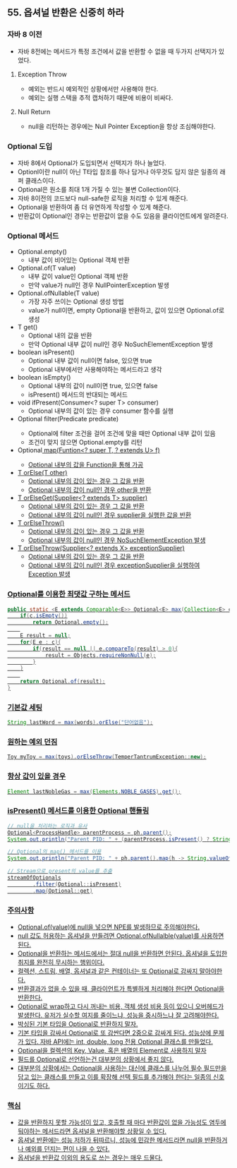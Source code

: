 ## 55. 옵셔널 반환은 신중히 하라

### 자바 8 이전

- 자바 8전에는 메서드가 특정 조건에서 값을 반환할 수 없을 때 두가지 선택지가 있었다.

1. Exception Throw
   - 예외는 반드시 예외적인 상황에서만 사용해야 한다.
   - 예외는 실행 스택을 추적 캡처하기 때문에 비용이 비싸다.

2. Null Return
   - null을 리턴하는 경우에는 Null Pointer Exception을 항상 조심해야한다.

 

### Optional 도입

- 자바 8에서 Optional<T>가 도입되면서 선택지가 하나 늘었다. 
- Optionl이란 null이 아닌 T타입 참조를 하나 담거나 아무것도 담지 않은 일종의 래퍼 클래스이다.
- Optional은 원소를 최대 1개 가질 수 있는 불변 Collection이다.
- 자바 8이전의 코드보다 null-safe한 로직을 처리할 수 있게 해준다.
- Optional을 반환하여 좀 더 유연하게 작성할 수 있게 해준다.
- 반환값이 Optional인 경우는 반환값이 없을 수도 있음을 클라이언트에게 알려준다.

 

### Optional 메서드

- Optional.empty()
  - 내부 값이 비어있는 Optional 객체 반환
- Optional.of(T value)
  - 내부 값이 value인 Optional 객체 반환
  - 만약 value가 null인 경우 NullPointerException 발생
- Optional.ofNullable(T value)
  - 가장 자주 쓰이는 Optional 생성 방법
  - value가 null이면, empty Optional을 반환하고, 값이 있으면 Optional.of로 생성
- T get()
  - Optional 내의 값을 반환
  - 만약 Optional 내부 값이 null인 경우 NoSuchElementException 발생
- boolean isPresent()
  - Optional 내부 값이 null이면 false, 있으면 true
  - Optional 내부에서만 사용해야하는 메서드라고 생각
- boolean isEmpty()
  - Optional 내부의 값이 null이면 true, 있으면 false
  - isPresent() 메서드의 반대되는 메서드
- void ifPresent(Consumer<? super T> consumer)
  - Optional 내부의 값이 있는 경우 consumer 함수를 실행
- Optional<T> filter(Predicate<T> predicate)
  - Optional에 filter 조건을 걸어 조건에 맞을 때만 Optional 내부 값이 있음
  - 조건이 맞지 않으면 Optional.empty를 리턴
- Optional<U> map(Funtion<? super T, ? extends U> f)
  - Optional 내부의 값을 Function을 통해 가공
- T orElse(T other)
  - Optional 내부의 값이 있는 경우 그 값을 반환
  - Optional 내부의 값이 null인 경우 other을 반환
- T orElseGet(Supplier<? extends T> supplier)
  - Optional 내부의 값이 있는 경우 그 값을 반환
  - Optional 내부의 값이 null인 경우 supplier을 실행한 값을 반환
- T orElseThrow()
  - Optional 내부의 값이 있는 경우 그 값을 반환
  - Optional 내부의 값이 null인 경우 NoSuchElementException 발생
- T orElseThrow(Supplier<? extends X> exceptionSupplier)
  - Optional 내부의 값이 있는 경우 그 값을 반환
  - Optional 내부의 값이 null인 경우 exceptionSupplier을 실행하여 Exception 발생

 

### Optional를 이용한 최댓값 구하는 메서드

```java
public static <E extends Comparable<E>> Optional<E> max(Collection<E> c) {
    if(c.isEmpty())
        return Optional.empty();
    
    E result = null;
    for(E e : c){
        if(result == null || e.compareTo(result) > 0){
            result = Objects.requireNonNull(e);
        }
    }
    
    return Optional.of(result);
}
```

 

### 기본값 세팅

```java
String lastWord = max(words).orElse("단어없음");
```

####  

### 원하는 예외 던짐

```java
Toy myToy = max(toys).orElseThrow(TemperTantrumException::new);
```

 

### 항상 값이 있을 경우

```java
Element lastNobleGas = max(Elements.NOBLE_GASES).get();
```

 

### isPresent() 메서드를 이용한 Optional 핸들링

```java
// null을 처리하는 로직과 유사
Optional<ProcessHandle> parentProcess = ph.parent();
System.out.println("Parent PID: " + (parentProcess.isPresent() ? String.valueOf(parentProcess.get().pid()) : "N/A"));

// Optional의 map() 메서드를 이용
System.out.println("Parent PID: " + ph.parent().map(h -> String.valueOf(h.pid())).orElse("N/A"));

// Stream으로 present의 value를 추출
streamOfOptionals
        .filter(Optional::isPresent)
        .map(Optional::get)
```

 

### 주의사항

- Optional.of(value)에 null을 넣으면 NPE를 발생하므로 주의해야한다.
- null 값도 허용하는 옵셔널을 만들려면 Optional.ofNullalble(value)를 사용하면 된다.
- Optional을 반환하는 메서드에서는 절대 null을 반환하면 안된다. 옵셔널을 도입한 취지를 완전히 무시하는 행위이다.
- 컬렉션, 스트림, 배열, 옵셔널과 같은 컨테이너는 또 Optional로 감싸지 말아야한다.
- 반환결과가 없을 수 있을 때, 클라이언트가 특별하게 처리해야 한다면 Optional을 반환한다.
- Optional로 wrap하고 다시 꺼내는 비용, 객체 생성 비용 등이 있으니 오버헤드가 발생한다. 유저가 실수할 여지를 줄이느냐, 성능을 중시하느냐 잘 고려해야한다.
- 박싱된 기본 타입을 Optional로 반환하지 말자.
- 기본 타입을 감싸서 Optional로 또 감싼다면 2중으로 감싸게 된다. 성능상에 문제가 있다. 자바 API에는 int, double, long 전용 Optional 클래스를 만들었다.
- Optional을 컬렉션의 Key, Value, 혹은 배열의 Element로 사용하지 말자
- 필드를 Optional로 선언하는건 대부분의 상황에서 좋지 않다. 
- 대부분의 상황에서는 Optional을 사용하는 대신에 클래스를 나누어 필수 필드만을 담고 있는 클래스를 만들고 이를 확장해 선택 필드를 추가해야 한다는 일종의 신호이기도 하다.

 

### 핵심

- 값을 반환하지 못할 가능성이 있고, 호출할 때 마다 반환값이 없을 가능성도 염두에 둬야하는 메서드라면 옵셔널을 반환해야할 상황일 수 있다.
- 옵셔널 반환에는 성능 저하가 뒤따르니, 성능에 민감한 메서드라면 null을 반환하거나 예외를 던지는 편이 나을 수 있다. 
- 옵셔널을 반환값 이외의 용도로 쓰는 경우는 매우 드물다.
